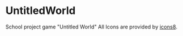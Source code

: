 # UntitledWorld
School project game "Untitled World"
All Icons are provided by [icons8](https://icons8.com/).
